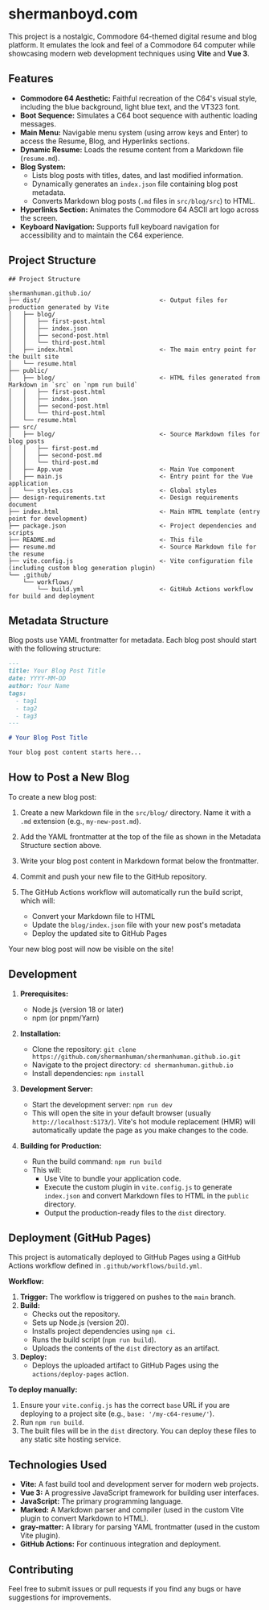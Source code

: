 # shermanboyd.com

This project is a nostalgic, Commodore 64-themed digital resume and blog platform. It emulates the look and feel of a Commodore 64 computer while showcasing modern web development techniques using **Vite** and **Vue 3**.

## Features

*   **Commodore 64 Aesthetic:** Faithful recreation of the C64's visual style, including the blue background, light blue text, and the VT323 font.
*   **Boot Sequence:** Simulates a C64 boot sequence with authentic loading messages.
*   **Main Menu:** Navigable menu system (using arrow keys and Enter) to access the Resume, Blog, and Hyperlinks sections.
*   **Dynamic Resume:** Loads the resume content from a Markdown file (`resume.md`).
*   **Blog System:**
    *   Lists blog posts with titles, dates, and last modified information.
    *   Dynamically generates an `index.json` file containing blog post metadata.
    *   Converts Markdown blog posts (`.md` files in `src/blog/src`) to HTML.
*   **Hyperlinks Section:** Animates the Commodore 64 ASCII art logo across the screen.
*   **Keyboard Navigation:** Supports full keyboard navigation for accessibility and to maintain the C64 experience.

## Project Structure

```
## Project Structure

shermanhuman.github.io/
├── dist/                                 <- Output files for production generated by Vite
│   ├── blog/
│   │   ├── first-post.html
│   │   ├── index.json
│   │   ├── second-post.html
│   │   └── third-post.html
│   ├── index.html                        <- The main entry point for the built site
│   └── resume.html
├── public/
│   ├── blog/                             <- HTML files generated from Markdown in `src` on `npm run build`
│   │   ├── first-post.html
│   │   ├── index.json
│   │   ├── second-post.html
│   │   └── third-post.html
│   └── resume.html
├── src/
│   ├── blog/                             <- Source Markdown files for blog posts
│   │   ├── first-post.md
│   │   ├── second-post.md
│   │   └── third-post.md
│   ├── App.vue                           <- Main Vue component
│   ├── main.js                           <- Entry point for the Vue application
│   └── styles.css                        <- Global styles
├── design-requirements.txt               <- Design requirements document
├── index.html                            <- Main HTML template (entry point for development)
├── package.json                          <- Project dependencies and scripts
├── README.md                             <- This file
├── resume.md                             <- Source Markdown file for the resume
├── vite.config.js                        <- Vite configuration file (including custom blog generation plugin)
└── .github/
    └── workflows/
        └── build.yml                     <- GitHub Actions workflow for build and deployment
```

## Metadata Structure

Blog posts use YAML frontmatter for metadata. Each blog post should start with the following structure:

```markdown
---
title: Your Blog Post Title
date: YYYY-MM-DD
author: Your Name
tags: 
  - tag1
  - tag2
  - tag3
---

# Your Blog Post Title

Your blog post content starts here...
```

## How to Post a New Blog

To create a new blog post:

1. Create a new Markdown file in the `src/blog/` directory. Name it with a `.md` extension (e.g., `my-new-post.md`).

2. Add the YAML frontmatter at the top of the file as shown in the Metadata Structure section above.

3. Write your blog post content in Markdown format below the frontmatter.

4. Commit and push your new file to the GitHub repository.

5. The GitHub Actions workflow will automatically run the build script, which will:
   - Convert your Markdown file to HTML
   - Update the `blog/index.json` file with your new post's metadata
   - Deploy the updated site to GitHub Pages

Your new blog post will now be visible on the site!


## Development

1. **Prerequisites:**
    *   Node.js (version 18 or later)
    *   npm (or pnpm/Yarn)

2. **Installation:**
    *   Clone the repository: `git clone https://github.com/shermanhuman/shermanhuman.github.io.git`
    *   Navigate to the project directory: `cd shermanhuman.github.io`
    *   Install dependencies: `npm install`

3. **Development Server:**
    *   Start the development server: `npm run dev`
    *   This will open the site in your default browser (usually `http://localhost:5173/`). Vite's hot module replacement (HMR) will automatically update the page as you make changes to the code.

4. **Building for Production:**
    *   Run the build command: `npm run build`
    *   This will:
        *   Use Vite to bundle your application code.
        *   Execute the custom plugin in `vite.config.js` to generate `index.json` and convert Markdown files to HTML in the `public` directory.
        *   Output the production-ready files to the `dist` directory.

## Deployment (GitHub Pages)

This project is automatically deployed to GitHub Pages using a GitHub Actions workflow defined in `.github/workflows/build.yml`.

**Workflow:**

1. **Trigger:** The workflow is triggered on pushes to the `main` branch.
2. **Build:**
    *   Checks out the repository.
    *   Sets up Node.js (version 20).
    *   Installs project dependencies using `npm ci`.
    *   Runs the build script (`npm run build`).
    *   Uploads the contents of the `dist` directory as an artifact.
3. **Deploy:**
    *   Deploys the uploaded artifact to GitHub Pages using the `actions/deploy-pages` action.

**To deploy manually:**

1. Ensure your `vite.config.js` has the correct `base` URL if you are deploying to a project site (e.g., `base: '/my-c64-resume/'`).
2. Run `npm run build`.
3. The built files will be in the `dist` directory. You can deploy these files to any static site hosting service.

## Technologies Used

*   **Vite:** A fast build tool and development server for modern web projects.
*   **Vue 3:** A progressive JavaScript framework for building user interfaces.
*   **JavaScript:** The primary programming language.
*   **Marked:** A Markdown parser and compiler (used in the custom Vite plugin to convert Markdown to HTML).
*   **gray-matter:** A library for parsing YAML frontmatter (used in the custom Vite plugin).
*   **GitHub Actions:** For continuous integration and deployment.

## Contributing

Feel free to submit issues or pull requests if you find any bugs or have suggestions for improvements.